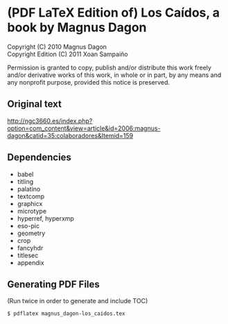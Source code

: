 (PDF LaTeX Edition of) Los Caídos, a book by Magnus Dagon
=========================================================

Copyright (C) 2010 Magnus Dagon  
Copyright Edition (C) 2011 Xoan Sampaiño

Permission is granted to copy, publish and/or distribute this work freely and/or derivative works of this work, in whole or in part, by any means and any nonprofit purpose, provided this notice is preserved.

Original text
-------------

<http://ngc3660.es/index.php?option=com_content&view=article&id=2006:magnus-dagon&catid=35:colaboradores&Itemid=159>

Dependencies
------------

* babel
* titling
* palatino
* textcomp
* graphicx
* microtype
* hyperref, hyperxmp
* eso-pic
* geometry
* crop
* fancyhdr
* titlesec
* appendix

Generating PDF Files
--------------------

(Run twice in order to generate and include TOC)

    $ pdflatex magnus_dagon-los_caidos.tex
